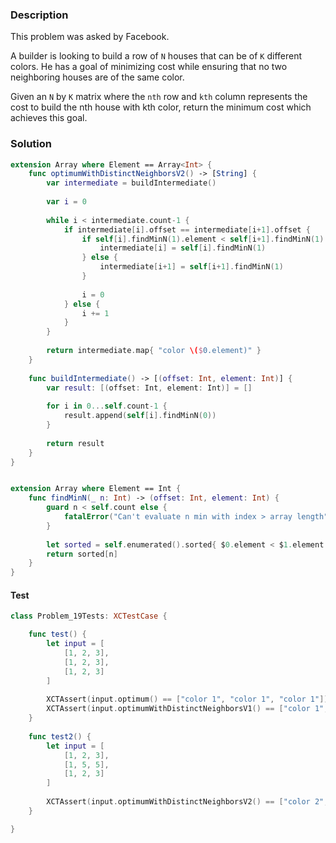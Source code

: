 ### Description

This problem was asked by Facebook.

A builder is looking to build a row of `N` houses that can be of `K` different colors. He has a goal of minimizing cost while ensuring that no two neighboring houses are of the same color.

Given an `N` by `K` matrix where the `nth` row and `kth` column represents the cost to build the nth house with kth color, return the minimum cost which achieves this goal.

### Solution

```swift
extension Array where Element == Array<Int> {
    func optimumWithDistinctNeighborsV2() -> [String] {
        var intermediate = buildIntermediate()
        
        var i = 0
        
        while i < intermediate.count-1 {
            if intermediate[i].offset == intermediate[i+1].offset {
                if self[i].findMinN(1).element < self[i+1].findMinN(1).element {
                    intermediate[i] = self[i].findMinN(1)
                } else {
                    intermediate[i+1] = self[i+1].findMinN(1)
                }
                
                i = 0
            } else {
                i += 1
            }
        }
        
        return intermediate.map{ "color \($0.element)" }
    }
    
    func buildIntermediate() -> [(offset: Int, element: Int)] {
        var result: [(offset: Int, element: Int)] = []
        
        for i in 0...self.count-1 {
            result.append(self[i].findMinN(0))
        }
        
        return result
    }
}


extension Array where Element == Int {
    func findMinN(_ n: Int) -> (offset: Int, element: Int) {
        guard n < self.count else {
            fatalError("Can't evaluate n min with index > array length")
        }
        
        let sorted = self.enumerated().sorted{ $0.element < $1.element }
        return sorted[n]
    }
}

```

#### Test

```swift
class Problem_19Tests: XCTestCase {

    func test() {
        let input = [
            [1, 2, 3],
            [1, 2, 3],
            [1, 2, 3]
        ]
     
        XCTAssert(input.optimum() == ["color 1", "color 1", "color 1"])
        XCTAssert(input.optimumWithDistinctNeighborsV1() == ["color 1", "color 2", "color 1"])
    }
    
    func test2() {
        let input = [
            [1, 2, 3],
            [1, 5, 5],
            [1, 2, 3]
        ]
        
        XCTAssert(input.optimumWithDistinctNeighborsV2() == ["color 2", "color 1", "color 2"])
    }

}
```
